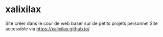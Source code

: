 # xalixilax
Site créer dans le cour de web baser sur de petits projets personnel
Site accessible via https://xalixilax.github.io/